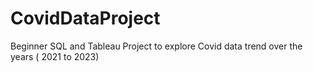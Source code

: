 # CovidDataProject
Beginner SQL and Tableau Project to explore Covid data trend over the years ( 2021 to 2023)
